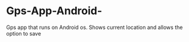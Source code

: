 # Gps-App-Android-
Gps app that runs on Android os. Shows current location and allows the option to save
